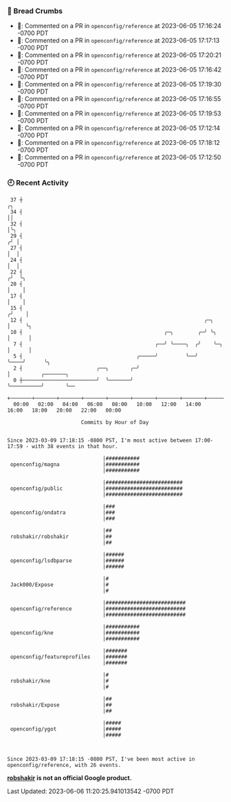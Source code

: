 ### 🍞 Bread Crumbs

 * 💬: Commented on a PR in  `openconfig/reference` at 2023-06-05 17:16:24 -0700 PDT
 * 💬: Commented on a PR in  `openconfig/reference` at 2023-06-05 17:17:13 -0700 PDT
 * 💬: Commented on a PR in  `openconfig/reference` at 2023-06-05 17:20:21 -0700 PDT
 * 💬: Commented on a PR in  `openconfig/reference` at 2023-06-05 17:16:42 -0700 PDT
 * 💬: Commented on a PR in  `openconfig/reference` at 2023-06-05 17:19:30 -0700 PDT
 * 💬: Commented on a PR in  `openconfig/reference` at 2023-06-05 17:16:55 -0700 PDT
 * 💬: Commented on a PR in  `openconfig/reference` at 2023-06-05 17:19:53 -0700 PDT
 * 💬: Commented on a PR in  `openconfig/reference` at 2023-06-05 17:12:14 -0700 PDT
 * 💬: Commented on a PR in  `openconfig/reference` at 2023-06-05 17:18:12 -0700 PDT
 * 💬: Commented on a PR in  `openconfig/reference` at 2023-06-05 17:12:50 -0700 PDT

### 🕘 Recent Activity
```
 37 ┼                                                                        ╭╮
 34 ┤                                                                        ││
 32 ┤                                                                        │╰╮
 29 ┤                                                                       ╭╯ │
 27 ┤                                                                       │  │
 24 ┤                                                                       │  │
 22 ┤                                                                      ╭╯  ╰╮
 20 ┤                                                                      │    │
 17 ┤                                                                      │    │
 15 ┤                                                                     ╭╯    │
 12 ┤                                                           ╭─╮       │     ╰╮
 10 ┤                                              ╭─╮        ╭─╯ ╰╮      │      │
  7 ┤                                           ╭──╯ ╰────╮  ╭╯    ╰─╮    │      │
  5 ┤                                     ╭─────╯         ╰──╯       ╰────╯      ╰╮
  2 ┤                        ╭──╮       ╭─╯                                       │          ╭───────╮
  0 ┼────────────────────────╯  ╰───────╯                                         ╰──────────╯       ╰──
    +───────+───────+───────+───────+───────+───────+───────+───────+───────+───────+───────+───────+────
  00:00   02:00   04:00   06:00   08:00   10:00   12:00   14:00   16:00   18:00   20:00   22:00   00:00   

						Commits by Hour of Day


Since 2023-03-09 17:18:15 -0800 PST, I'm most active between 17:00-17:59 - with 38 events in that hour.

```



```
                               |###########
 openconfig/magna              |###########
                               |###########

                               |#########################
 openconfig/public             |#########################
                               |#########################

                               |###
 openconfig/ondatra            |###
                               |###

                               |##
 robshakir/robshakir           |##
                               |##

                               |######
 openconfig/lsdbparse          |######
                               |######

                               |#
 Jack000/Expose                |#
                               |#

                               |##########################
 openconfig/reference          |##########################
                               |##########################

                               |###########
 openconfig/kne                |###########
                               |###########

                               |#######
 openconfig/featureprofiles    |#######
                               |#######

                               |#
 robshakir/kne                 |#
                               |#

                               |##
 robshakir/Expose              |##
                               |##

                               |#####
 openconfig/ygot               |#####
                               |#####



Since 2023-03-09 17:18:15 -0800 PST, I've been most active in openconfig/reference, with 26 events.

```
**[robshakir](mailto:robjs@google.com) is not an official Google product.**  


Last Updated: 2023-06-06 11:20:25.941013542 -0700 PDT
